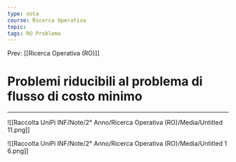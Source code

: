 ```yaml
---
type: nota
course: Ricerca Operativa
topic: 
tags: RO Problema 
---
```


Prev: [[Ricerca Operativa (RO)]]

# Problemi riducibili al problema di flusso di costo minimo
---

![[Raccolta UniPi INF/Note/2° Anno/Ricerca Operativa (RO)/Media/Untitled 11.png]]

![[Raccolta UniPi INF/Note/2° Anno/Ricerca Operativa (RO)/Media/Untitled 1 6.png]]
